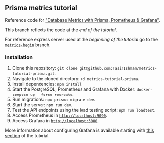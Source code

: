 ## Prisma metrics tutorial

Reference code for ["Database Metrics with Prisma, Prometheus & Grafana"](https://www.prisma.io/blog/metrics-tutorial-prisma-pmoldgq10kz).


This branch reflects the code at the _end of the tutorial_.

For reference express server used at the _beginning of the tutorial_ go to the [`metrics-begin`](https://github.com/TasinIshmam/metrics-tutorial-prisma/tree/metrics-begin) branch.

### Installation

1. Clone this repository: `git clone git@github.com:TasinIshmam/metrics-tutorial-prisma.git`.
2. Navigate to the cloned directory: `cd metrics-tutorial-prisma`.
3. Install dependencies: `npm install`.
4. Start the PostgreSQL, Prometheus and Grafana with Docker: `docker-compose up --force-recreate`.
5. Run migrations: `npx prisma migrate dev`.
6. Start the server: `npm run dev`.
7. Test the API endpoints using the load testing script: `npm run loadtest`.
8. Access Prometheus in [`http://localhost:9090`](http://localhost:9090).
9. Access Grafana in [`http://localhost:3000`](http://localhost:3000). 

More information about configuring Grafana is available starting with [this section](https://prisma.io/blog/metrics-tutorial-prisma-pmoldgq10kz#add-a-prometheus-data-source-to-grafana) of the tutorial.


